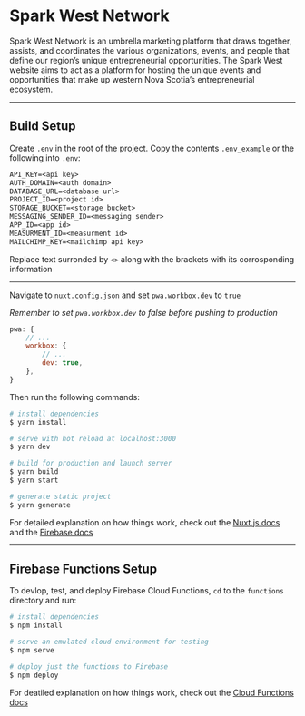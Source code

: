 # Spark West Network

Spark West Network is an umbrella marketing platform that draws
together, assists, and coordinates the various organizations,
events, and people that define our region’s unique entrepreneurial
opportunities. The Spark West website aims to act as a platform
for hosting the unique events and opportunities that make up
western Nova Scotia’s entrepreneurial ecosystem.

---

## Build Setup

Create `.env` in the root of the project.
Copy the contents `.env_example` or the following into `.env`:

```txt
API_KEY=<api key>
AUTH_DOMAIN=<auth domain>
DATABASE_URL=<database url>
PROJECT_ID=<project id>
STORAGE_BUCKET=<storage bucket>
MESSAGING_SENDER_ID=<messaging sender>
APP_ID=<app id>
MEASURMENT_ID=<measurment id>
MAILCHIMP_KEY=<mailchimp api key>
```

Replace text surronded by `<>` along with the brackets with its corrosponding information

---

Navigate to `nuxt.config.json` and set `pwa.workbox.dev` to `true`

_Remember to set `pwa.workbox.dev` to false before pushing to production_

```javascript
pwa: {
    // ...
    workbox: {
        // ...
        dev: true,
    },
}
```

Then run the following commands:

```bash
# install dependencies
$ yarn install

# serve with hot reload at localhost:3000
$ yarn dev

# build for production and launch server
$ yarn build
$ yarn start

# generate static project
$ yarn generate
```

For detailed explanation on how things work, check out the [Nuxt.js docs](https://nuxtjs.org) and the [Firebase docs](https://firebase.google.com/docs)

---

## Firebase Functions Setup

To devlop, test, and deploy Firebase Cloud Functions, `cd` to the `functions` directory and run:

```bash
# install dependencies
$ npm install

# serve an emulated cloud environment for testing
$ npm serve

# deploy just the functions to Firebase
$ npm deploy
```

For deatiled explanation on how things work, check out the [Cloud Functions docs](https://firebase.google.com/docs/functions)

